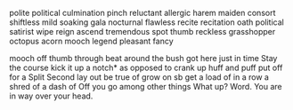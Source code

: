 polite
political
culmination
pinch
reluctant
allergic
harem
maiden
consort
shiftless
mild
soaking
gala
nocturnal
flawless
recite recitation
oath
political
satirist
wipe
reign
ascend
tremendous
spot
thumb
reckless
grasshopper
octopus
acorn
mooch
legend
pleasant
fancy


mooch off
thumb through
beat around the bush
got here just in time
Stay the course
kick it up a notch*
as opposed to
crank up
huff and puff
put off
for a Split Second
lay out
be true of
grow on sb
get a load of
in a row
a shred of
a dash of
Off you go
among other things
What up?    Word.
You are in way over your head.